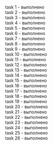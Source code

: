 task 1 - выполнено  \
task 2 - выполнено  \
task 3 - выполнено  \
task 4 - выполнено  \
task 5 - выполнено  \
task 6 - выполнено \
task 7 - выполнено  \
task 8 - выполнено  \
task 9 - выполнено \
task 10 - выполнено  \
task 11 - выполнено  \
task 12 - выполнено  \
task 13 - выполнено  \
task 14 - выполнено  \
task 15 - выполнено \
task 16 - выполнено  \
task 17 - выполнено  \
task 18 - выполнено  \
task 19 - выполнено  \
task 20 - выполнено  \
task 21 - выполнено \
task 22 - выполнено  \
task 23 - выполнено  \
task 24 - выполнено  \
task 25 - выполнено \
task 26 - выполнено